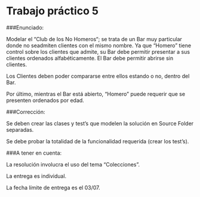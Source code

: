 # Trabajo práctico 5

###Enunciado:

Modelar el “Club de los No Homeros“; se trata de un Bar muy particular donde no seadmiten clientes con el mismo nombre. 
Ya que “Homero” tiene control sobre los clientes que admite, su Bar debe permitir presentar a sus clientes ordenados alfabéticamente. 
El Bar debe permitir abrirse sin clientes.

Los Clientes deben poder compararse entre ellos estando o no, dentro del Bar.

Por último, mientras el Bar está abierto, “Homero” puede requerir que se presenten ordenados por edad.

###Corrección:

Se deben crear las clases y test’s que modelen la solución en Source Folder separadas.

Se debe probar la totalidad de la funcionalidad requerida (crear los test’s).

###A tener en cuenta:

La resolución involucra el uso del tema “Colecciones”.

La entrega es individual.

La fecha límite de entrega es el 03/07.
